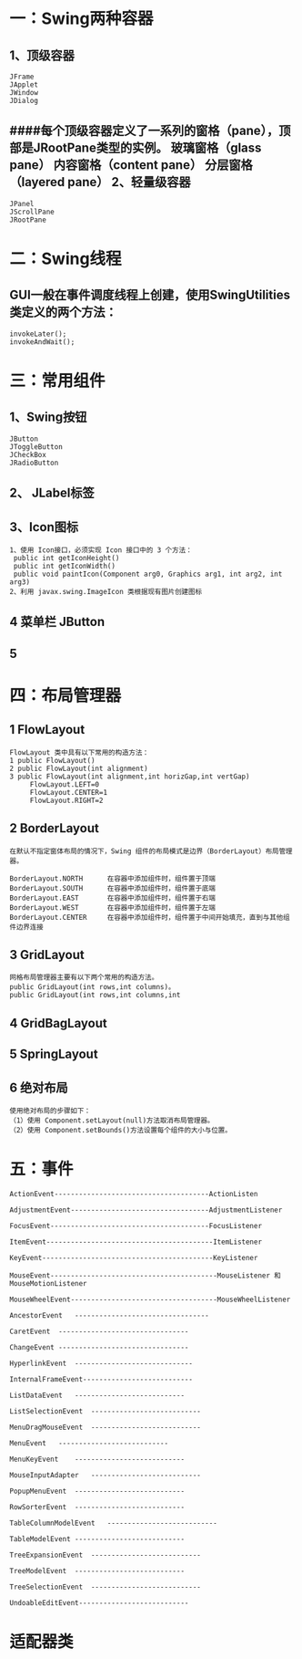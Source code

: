 一：Swing两种容器
============
1、顶级容器
----------
	JFrame
	JApplet
	JWindow
	JDialog
####每个顶级容器定义了一系列的窗格（pane），顶部是JRootPane类型的实例。
	玻璃窗格（glass pane）
	内容窗格（content pane）
	分层窗格（layered pane）
2、轻量级容器
-----------
	JPanel
	JScrollPane
	JRootPane
二：Swing线程
==========
GUI一般在事件调度线程上创建，使用SwingUtilities类定义的两个方法：
------
	invokeLater();
	invokeAndWait();
三：常用组件
============
1、Swing按钮
------------
	JButton
	JToggleButton
	JCheckBox
	JRadioButton
2、 JLabel标签
--------
3、Icon图标
---------
	1、使用 Icon接口，必须实现 Icon 接口中的 3 个方法：
	 public int getIconHeight()
	 public int getIconWidth()
	 public void paintIcon(Component arg0, Graphics arg1, int arg2, int arg3)
	2、利用 javax.swing.ImageIcon 类根据现有图片创建图标
4  菜单栏
JButton
----------
5
----------
四：布局管理器
============
1 FlowLayout 
-----------
	FlowLayout 类中具有以下常用的构造方法：
	1 public FlowLayout()
	2 public FlowLayout(int alignment)
	3 public FlowLayout(int alignment,int horizGap,int vertGap)
		 FlowLayout.LEFT=0
		 FlowLayout.CENTER=1
		 FlowLayout.RIGHT=2
	
2 BorderLayout
------------
	在默认不指定窗体布局的情况下，Swing 组件的布局模式是边界（BorderLayout）布局管理器。

	BorderLayout.NORTH      在容器中添加组件时，组件置于顶端
	BorderLayout.SOUTH		在容器中添加组件时，组件置于底端
	BorderLayout.EAST		在容器中添加组件时，组件置于右端
	BorderLayout.WEST		在容器中添加组件时，组件置于左端
	BorderLayout.CENTER		在容器中添加组件时，组件置于中间开始填充，直到与其他组件边界连接

3 GridLayout
--------------
	网格布局管理器主要有以下两个常用的构造方法。
	public GridLayout(int rows,int columns)。
	public GridLayout(int rows,int columns,int 
4 GridBagLayout
---------------
5 SpringLayout
--------------	
6 绝对布局
--------------
	使用绝对布局的步骤如下：
	（1）使用 Component.setLayout(null)方法取消布局管理器。
	（2）使用 Component.setBounds()方法设置每个组件的大小与位置。

五：事件
========
	ActionEvent--------------------------------------ActionListen

	AdjustmentEvent----------------------------------AdjustmentListener

	FocusEvent---------------------------------------FocusListener

	ItemEvent-----------------------------------------ItemListener

	KeyEvent------------------------------------------KeyListener

	MouseEvent-----------------------------------------MouseListener 和 MouseMotionListener

	MouseWheelEvent------------------------------------MouseWheelListener

	AncestorEvent	---------------------------------

	CaretEvent	--------------------------------

	ChangeEvent	--------------------------------

	HyperlinkEvent	-----------------------------

	InternalFrameEvent---------------------------
	
	ListDataEvent	---------------------------

	ListSelectionEvent	---------------------------

	MenuDragMouseEvent	---------------------------

	MenuEvent	---------------------------

	MenuKeyEvent	---------------------------

	MouseInputAdapter	---------------------------

	PopupMenuEvent	---------------------------

	RowSorterEvent	---------------------------

	TableColumnModelEvent	---------------------------

	TableModelEvent	---------------------------

	TreeExpansionEvent	---------------------------

	TreeModelEvent	---------------------------

	TreeSelectionEvent	---------------------------

	UndoableEditEvent---------------------------

适配器类
===========